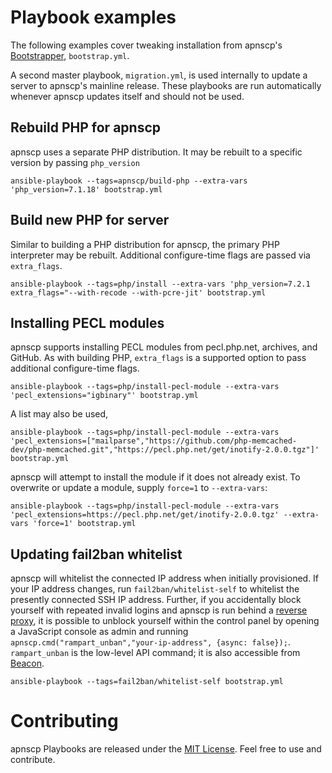# Playbook examples

The following examples cover tweaking installation from apnscp's [Bootstrapper](https://github.com/apisnetworks/apnscp-bootstrapper), `bootstrap.yml`.

A second master playbook, `migration.yml`, is used internally to update a server to apnscp's mainline release. These playbooks are run automatically whenever apnscp updates itself and should not be used.

## Rebuild PHP for apnscp

apnscp uses a separate PHP distribution. It may be rebuilt to a specific version by passing `php_version` 

```shell
ansible-playbook --tags=apnscp/build-php --extra-vars 'php_version=7.1.18' bootstrap.yml
```

## Build new PHP for server

Similar to building a PHP distribution for apnscp, the primary PHP interpreter may be rebuilt. Additional configure-time flags are passed via `extra_flags`.

```shell
ansible-playbook --tags=php/install --extra-vars 'php_version=7.2.1 extra_flags="--with-recode --with-pcre-jit' bootstrap.yml
```

## Installing PECL modules

apnscp supports installing PECL modules from pecl.php.net, archives, and GitHub. As with building PHP, `extra_flags` is a supported option to pass additional configure-time flags.

```shell
ansible-playbook --tags=php/install-pecl-module --extra-vars 'pecl_extensions="igbinary"' bootstrap.yml
```

A list may also be used,

```shell
ansible-playbook --tags=php/install-pecl-module --extra-vars 'pecl_extensions=["mailparse","https://github.com/php-memcached-dev/php-memcached.git","https://pecl.php.net/get/inotify-2.0.0.tgz"]' bootstrap.yml
```

apnscp will attempt to install the module if it does not already exist. To overwrite or update a module, supply `force=1` to `--extra-vars`:

```shell
ansible-playbook --tags=php/install-pecl-module --extra-vars 'pecl_extensions=https://pecl.php.net/get/inotify-2.0.0.tgz' --extra-vars 'force=1' bootstrap.yml 
```

## Updating fail2ban whitelist

apnscp will whitelist the connected IP address when initially provisioned. If your IP address changes, run `fail2ban/whitelist-self` to whitelist the presently connected SSH IP address. Further, if you accidentally block yourself with repeated invalid logins and apnscp is run behind a [reverse proxy](https://github.com/apisnetworks/cp-proxy), it is possible to unblock yourself within the control panel by opening a JavaScript console as admin and running `apnscp.cmd("rampart_unban","your-ip-address", {async: false});`. `rampart_unban` is the low-level API command; it is also accessible from [Beacon](https://github.com/apisnetworks/beacon).

```shell
ansible-playbook --tags=fail2ban/whitelist-self bootstrap.yml
```


# Contributing

apnscp Playbooks are released under the [MIT License](LICENSE). Feel free to use and contribute.